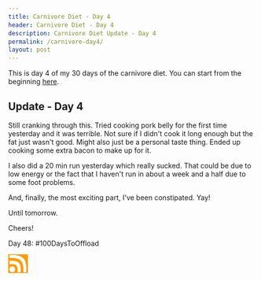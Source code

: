 ```yaml
---
title: Carnivore Diet - Day 4
header: Carnivore Diet - Day 4
description: Carnivore Diet Update - Day 4
permalink: /carnivore-day4/
layout: post
---
```


This is day 4 of my 30 days of the carnivore diet. You can start from the beginning [here](https://blog.mooreanalysis.com/carnivore/).

## Update - Day 4

Still cranking through this. Tried cooking pork belly for the first time yesterday and it was terrible. Not sure if I didn't cook it long enough but the fat just wasn't good. Might also just be a personal taste thing. Ended up cooking some extra bacon to make up for it.

I also did a 20 min run yesterday which really sucked. That could be due to low energy or the fact that I haven't run in about a week and a half due to some foot problems.

And, finally, the most exciting part, I've been constipated. Yay!

Until tomorrow.

Cheers!

Day 48: #100DaysToOffload

<a href="https://blog.mooreanalysis.com/feed.xml"><img src="/assets/images/rss_feed.jpg" style="opacity:1;" width="40"/></a>
